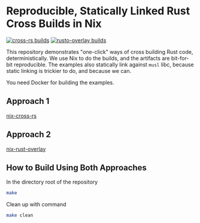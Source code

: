 # Reproducible, Statically Linked Rust Cross Builds in Nix

[![cross-rs builds](https://github.com/syncom/rust-cross-build-nix/actions/workflows/r10e-cross-rs-build.yml/badge.svg)](https://github.com/syncom/rust-cross-build-nix/actions/workflows/r10e-cross-rs-build.yml)
[![rusto-overlay builds](https://github.com/syncom/rust-cross-build-nix/actions/workflows/r10e-rust-overlay-build.yml/badge.svg)](https://github.com/syncom/rust-cross-build-nix/actions/workflows/r10e-rust-overlay-build.yml)

This repository demonstrates "one-click" ways of cross building Rust
code, deterministically. We use Nix to do the builds, and the artifacts
are bit-for-bit reproducible. The examples also statically link against
`musl` libc, because static linking is trickier to do, and because we
can.

You need Docker for building the examples.

## Approach 1

[nix-cross-rs](./nix-cross-rs/)

## Approach 2

[nix-rust-overlay](./nix-rust-overlay/)

## How to Build Using Both Approaches

In the directory root of the repository

```bash
make
```

Clean up with command

```bash
make clean
```
